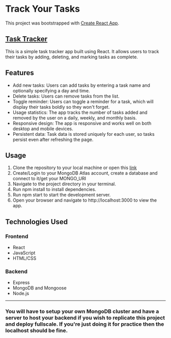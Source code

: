 # Track Your Tasks 


This project was bootstrapped with [Create React App](https://github.com/facebook/create-react-app).

## [Task Tracker](https://task-tracker-2.vercel.app)

This is a simple task tracker app built using React. It allows users to track their tasks by adding, deleting, and marking tasks as complete.

## Features
- Add new tasks: Users can add tasks by entering a task name and optionally specifying a day and time.
- Delete tasks: Users can remove tasks from the list.
- Toggle reminder: Users can toggle a reminder for a task, which will display their tasks boldly so they won't forget.
- Usage statistics: The app tracks the number of tasks added and removed by the user on a daily, weekly, and monthly basis.
- Responsive design: The app is responsive and works well on both desktop and mobile devices.
- Persistent data: Task data is stored uniquely for each user, so tasks persist even after refreshing the page.

## Usage
1. Clone the repository to your local machine or open this [link](https://sotonye0808.github.io/task-tracker-app)
1. Create/Login to your MongoDB Atlas account, create a database and connect to it/get your MONGO_URI
1. Navigate to the project directory in your terminal.
1. Run npm install to install dependencies.
1. Run npm start to start the development server.
1. Open your browser and navigate to http://localhost:3000 to view the app.

## Technologies Used

### Frontend
* React
* JavaScript
* HTML/CSS
### Backend
* Express
* MongoDB and Mongoose
* Node.js

---

### You will have to setup your own MongoDB cluster and have a server to host your backend if you wish to replicate this project and deploy fullscale. If you're just doing it for practice then the localhost should be fine.

